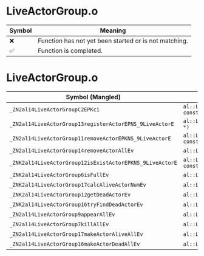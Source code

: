 # LiveActorGroup.o
| Symbol | Meaning 
| ------------- | ------------- 
| :x: | Function has not yet been started or is not matching. 
| :white_check_mark: | Function is completed. 


# LiveActorGroup.o
| Symbol (Mangled) | Symbol (Demangled) | Decompiled? |
| ------------- |  ------------- | ------------- |
| `_ZN2al14LiveActorGroupC2EPKci` | `al::LiveActorGroup::LiveActorGroup(char const*,int)` | :x: |
| `_ZN2al14LiveActorGroup13registerActorEPNS_9LiveActorE` | `al::LiveActorGroup::registerActor(al::LiveActor *)` | :x: |
| `_ZN2al14LiveActorGroup11removeActorEPKNS_9LiveActorE` | `al::LiveActorGroup::removeActor(al::LiveActor const*)` | :x: |
| `_ZN2al14LiveActorGroup14removeActorAllEv` | `al::LiveActorGroup::removeActorAll(void)` | :x: |
| `_ZNK2al14LiveActorGroup12isExistActorEPKNS_9LiveActorE` | `al::LiveActorGroup::isExistActor(al::LiveActor const*)const` | :x: |
| `_ZNK2al14LiveActorGroup6isFullEv` | `al::LiveActorGroup::isFull(void)const` | :x: |
| `_ZNK2al14LiveActorGroup17calcAliveActorNumEv` | `al::LiveActorGroup::calcAliveActorNum(void)const` | :x: |
| `_ZNK2al14LiveActorGroup12getDeadActorEv` | `al::LiveActorGroup::getDeadActor(void)const` | :x: |
| `_ZNK2al14LiveActorGroup16tryFindDeadActorEv` | `al::LiveActorGroup::tryFindDeadActor(void)const` | :x: |
| `_ZN2al14LiveActorGroup9appearAllEv` | `al::LiveActorGroup::appearAll(void)` | :x: |
| `_ZN2al14LiveActorGroup7killAllEv` | `al::LiveActorGroup::killAll(void)` | :x: |
| `_ZN2al14LiveActorGroup17makeActorAliveAllEv` | `al::LiveActorGroup::makeActorAliveAll(void)` | :x: |
| `_ZN2al14LiveActorGroup16makeActorDeadAllEv` | `al::LiveActorGroup::makeActorDeadAll(void)` | :x: |
